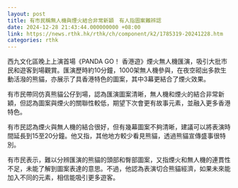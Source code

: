 ```yaml
---
layout: post
title: 有市民稱無人機與煙火結合非常新穎　有人指圖案難辨認
date: 2024-12-28 21:43:44.000000000 +08:00
link: https://news.rthk.hk/rthk/ch/component/k2/1785319-20241228.htm
categories: rthk
---
```


西九文化區晚上上演首場《PANDA GO！ 香港遊》煙火無人機匯演，吸引大批市民和遊客到場觀賞。匯演歷時約10分鐘，1000架無人機參與，在夜空砌出多款生動活潑的熊貓，亦展示了具香港特色的圖案，其中3幕更結合了煙火效果。

有市民帶同仿真熊貓公仔到場，認為匯演圖案清晰，無人機和煙火的結合非常新穎，但認為圖案與煙火的關聯性較低，期望下次會更有故事元素，並融入更多香港特色。

有市民認為煙火與無人機的結合很好，但有幾幕圖案不夠清晰，建議可以將表演時間延長到15至20分鐘。他又指，其他地方較少看見熊貓，透過熊貓宣傳盛事很特別。

有市民表示，難以分辨匯演的熊貓的頭部和臀部圖案，又指煙火和無人機的連貫性不足，未能了解到圖案表達的意思。不過，他認為表演切合熊貓經濟，如果未來能加入不同的元素，相信能吸引更多遊客。
